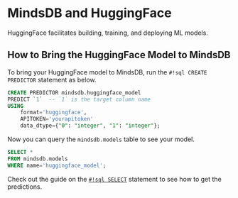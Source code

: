 # MindsDB and HuggingFace

HuggingFace facilitates building, training, and deploying ML models.

## How to Bring the HuggingFace Model to MindsDB

To bring your HuggingFace model to MindsDB, run the `#!sql CREATE PREDICTOR` statement as below.

```sql
CREATE PREDICTOR mindsdb.huggingface_model
PREDICT `1`  -- `1` is the target column name
USING 
    format='huggingface',
    APITOKEN='yourapitoken'
    data_dtype={"0": "integer", "1": "integer"};
```

Now you can query the `mindsdb.models` table to see your model.

```sql
SELECT *
FROM mindsdb.models
WHERE name='huggingface_model';
```

Check out the guide on the [`#!sql SELECT`](/sql/api/select/) statement to see how to get the predictions.

